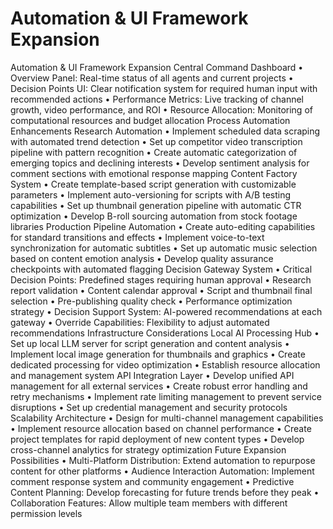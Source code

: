 # Automation & UI Framework Expansion

Automation & UI Framework Expansion
Central Command Dashboard
•	Overview Panel: Real-time status of all agents and current projects
•	Decision Points UI: Clear notification system for required human input with recommended actions
•	Performance Metrics: Live tracking of channel growth, video performance, and ROI
•	Resource Allocation: Monitoring of computational resources and budget allocation
Process Automation Enhancements
Research Automation
•	Implement scheduled data scraping with automated trend detection
•	Set up competitor video transcription pipeline with pattern recognition
•	Create automatic categorization of emerging topics and declining interests
•	Develop sentiment analysis for comment sections with emotional response mapping
Content Factory System
•	Create template-based script generation with customizable parameters
•	Implement auto-versioning for scripts with A/B testing capabilities
•	Set up thumbnail generation pipeline with automatic CTR optimization
•	Develop B-roll sourcing automation from stock footage libraries
Production Pipeline Automation
•	Create auto-editing capabilities for standard transitions and effects
•	Implement voice-to-text synchronization for automatic subtitles
•	Set up automatic music selection based on content emotion analysis
•	Develop quality assurance checkpoints with automated flagging
Decision Gateway System
•	Critical Decision Points: Predefined stages requiring human approval
•	Research report validation
•	Content calendar approval
•	Script and thumbnail final selection
•	Pre-publishing quality check
•	Performance optimization strategy
•	Decision Support System: AI-powered recommendations at each gateway
•	Override Capabilities: Flexibility to adjust automated recommendations
Infrastructure Considerations
Local AI Processing Hub
•	Set up local LLM server for script generation and content analysis
•	Implement local image generation for thumbnails and graphics
•	Create dedicated processing for video optimization
•	Establish resource allocation and management system
API Integration Layer
•	Develop unified API management for all external services
•	Create robust error handling and retry mechanisms
•	Implement rate limiting management to prevent service disruptions
•	Set up credential management and security protocols
Scalability Architecture
•	Design for multi-channel management capabilities
•	Implement resource allocation based on channel performance
•	Create project templates for rapid deployment of new content types
•	Develop cross-channel analytics for strategy optimization
Future Expansion Possibilities
•	Multi-Platform Distribution: Extend automation to repurpose content for other platforms
•	Audience Interaction Automation: Implement comment response system and community engagement
•	Predictive Content Planning: Develop forecasting for future trends before they peak
•	Collaboration Features: Allow multiple team members with different permission levels
